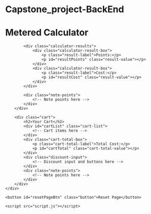 # Capstone_project-BackEnd
<!DOCTYPE html>
<html lang="en">
<head>
    <!-- ... (Rest of the head content) -->
</head>
<body>
    <h1 class="main-heading">Metered Calculator</h1>
    <div class="container">
        <div class="calculator">
            <!-- ... (Existing calculator content) -->

            <div class="calculator-results">
                <div class="calculator-result-box">
                    <p class="result-label">Points:</p>
                    <p id="resultPoints" class="result-value"></p>
                </div>
                <div class="calculator-result-box">
                    <p class="result-label">Cost:</p>
                    <p id="resultCost" class="result-value"></p>
                </div>
            </div>

            <div class="note-points">
                <!-- Note points here -->
            </div>
        </div>
        
        <div class="cart">
            <h2>Your Cart</h2>
            <div id="cartList" class="cart-list">
                <!-- Cart items here -->
            </div>
            <div class="cart-total-box">
                <p class="cart-total-label">Total Cost:</p>
                <p id="cartTotal" class="cart-total-value"></p>
            </div>
            <div class="discount-input">
                <!-- Discount input and buttons here -->
            </div>
            <div class="note-points">
                <!-- Note points here -->
            </div>
        </div>
    </div>

    <button id="resetPageBtn" class="button">Reset Page</button>

    <script src="script.js"></script>
</body>
</html>
